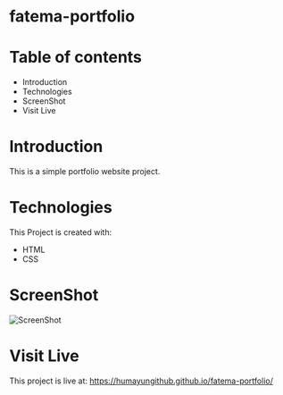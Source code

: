 # fatema-portfolio

# Table of contents

- Introduction
- Technologies
- ScreenShot
- Visit Live

# Introduction

This is a simple portfolio website project.

# Technologies

This Project is created with:

- HTML
- CSS

# ScreenShot

![ScreenShot](https://raw.github.com//Humayungithub/fatema-portfolio/main/screenshot.jpg)

# Visit Live

This project is live at: https://humayungithub.github.io/fatema-portfolio/
